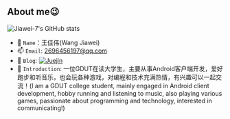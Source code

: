 ## About me😉
![Jiawei-7's GitHub stats](https://github-readme-stats.vercel.app/api?username=Jiawei-7&theme=radical)

- 🤵 `Name`：王佳伟(Wang Jiawei)
- 📫 `Email`: 2696456197@qq.com
- 📖 `Blog`: [![Juejin](https://img.shields.io/badge/-Juejin-blue?style=flat-square&logo=Juejin&logoColor=white)](https://juejin.cn/user/2307234431772472)
- 🔭 `Introduction`: 一位GDUT在读大学生，主要从事Android客户端开发，爱好跑步和听音乐，也会玩各种游戏，对编程和技术充满热情，有兴趣可以一起交流！(I am a GDUT college student, mainly engaged in Android client development, hobby running and listening to music, also playing various games, passionate about programming and technology, interested in communicating!)

